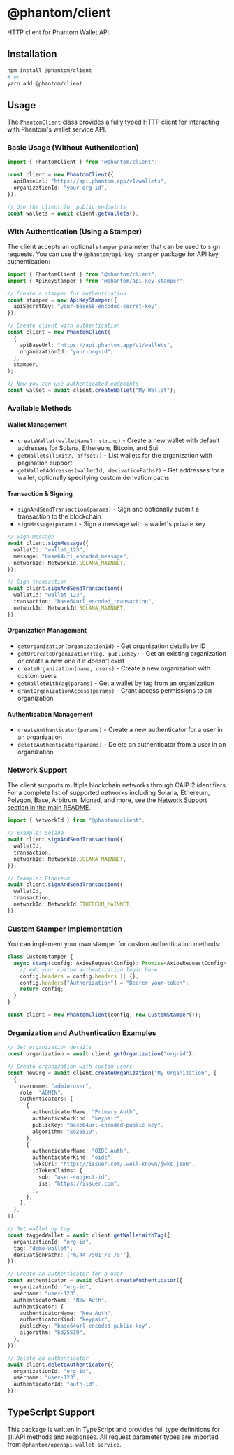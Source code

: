 # @phantom/client

HTTP client for Phantom Wallet API.

## Installation

```bash
npm install @phantom/client
# or
yarn add @phantom/client
```

## Usage

The `PhantomClient` class provides a fully typed HTTP client for interacting with Phantom's wallet service API.

### Basic Usage (Without Authentication)

```typescript
import { PhantomClient } from "@phantom/client";

const client = new PhantomClient({
  apiBaseUrl: "https://api.phantom.app/v1/wallets",
  organizationId: "your-org-id",
});

// Use the client for public endpoints
const wallets = await client.getWallets();
```

### With Authentication (Using a Stamper)

The client accepts an optional `stamper` parameter that can be used to sign requests. You can use the `@phantom/api-key-stamper` package for API key authentication:

```typescript
import { PhantomClient } from "@phantom/client";
import { ApiKeyStamper } from "@phantom/api-key-stamper";

// Create a stamper for authentication
const stamper = new ApiKeyStamper({
  apiSecretKey: "your-base58-encoded-secret-key",
});

// Create client with authentication
const client = new PhantomClient(
  {
    apiBaseUrl: "https://api.phantom.app/v1/wallets",
    organizationId: "your-org-id",
  },
  stamper,
);

// Now you can use authenticated endpoints
const wallet = await client.createWallet("My Wallet");
```

### Available Methods

#### Wallet Management

- `createWallet(walletName?: string)` - Create a new wallet with default addresses for Solana, Ethereum, Bitcoin, and Sui
- `getWallets(limit?, offset?)` - List wallets for the organization with pagination support
- `getWalletAddresses(walletId, derivationPaths?)` - Get addresses for a wallet, optionally specifying custom derivation paths

#### Transaction & Signing

- `signAndSendTransaction(params)` - Sign and optionally submit a transaction to the blockchain
- `signMessage(params)` - Sign a message with a wallet's private key

```typescript
// Sign message
await client.signMessage({
  walletId: "wallet_123",
  message: "base64url_encoded_message",
  networkId: NetworkId.SOLANA_MAINNET,
});

// Sign transaction
await client.signAndSendTransaction({
  walletId: "wallet_123",
  transaction: "base64url_encoded_transaction",
  networkId: NetworkId.SOLANA_MAINNET,
});
```

#### Organization Management

- `getOrganization(organizationId)` - Get organization details by ID
- `getOrCreateOrganization(tag, publicKey)` - Get an existing organization or create a new one if it doesn't exist
- `createOrganization(name, users)` - Create a new organization with custom users
- `getWalletWithTag(params)` - Get a wallet by tag from an organization
- `grantOrganizationAccess(params)` - Grant access permissions to an organization

#### Authentication Management

- `createAuthenticator(params)` - Create a new authenticator for a user in an organization
- `deleteAuthenticator(params)` - Delete an authenticator from a user in an organization

### Network Support

The client supports multiple blockchain networks through CAIP-2 identifiers. For a complete list of supported networks including Solana, Ethereum, Polygon, Base, Arbitrum, Monad, and more, see the [Network Support section in the main README](../../README.md#network-support).

```typescript
import { NetworkId } from "@phantom/client";

// Example: Solana
await client.signAndSendTransaction({
  walletId,
  transaction,
  networkId: NetworkId.SOLANA_MAINNET,
});

// Example: Ethereum
await client.signAndSendTransaction({
  walletId,
  transaction,
  networkId: NetworkId.ETHEREUM_MAINNET,
});
```

### Custom Stamper Implementation

You can implement your own stamper for custom authentication methods:

```typescript
class CustomStamper {
  async stamp(config: AxiosRequestConfig): Promise<AxiosRequestConfig> {
    // Add your custom authentication logic here
    config.headers = config.headers || {};
    config.headers["Authorization"] = "Bearer your-token";
    return config;
  }
}

const client = new PhantomClient(config, new CustomStamper());
```

### Organization and Authentication Examples

```typescript
// Get organization details
const organization = await client.getOrganization("org-id");

// Create organization with custom users
const newOrg = await client.createOrganization("My Organization", [
  {
    username: "admin-user",
    role: "ADMIN",
    authenticators: [
      {
        authenticatorName: "Primary Auth",
        authenticatorKind: "keypair",
        publicKey: "base64url-encoded-public-key",
        algorithm: "Ed25519",
      },
      {
        authenticatorName: "OIDC Auth",
        authenticatorKind: "oidc",
        jwksUrl: "https://issuer.com/.well-known/jwks.json",
        idTokenClaims: {
          sub: "user-subject-id",
          iss: "https://issuer.com",
        },
      },
    ],
  },
]);

// Get wallet by tag
const taggedWallet = await client.getWalletWithTag({
  organizationId: "org-id",
  tag: "demo-wallet",
  derivationPaths: ["m/44'/501'/0'/0'"],
});

// Create an authenticator for a user
const authenticator = await client.createAuthenticator({
  organizationId: "org-id",
  username: "user-123",
  authenticatorName: "New Auth",
  authenticator: {
    authenticatorName: "New Auth",
    authenticatorKind: "keypair",
    publicKey: "base64url-encoded-public-key",
    algorithm: "Ed25519",
  },
});

// Delete an authenticator
await client.deleteAuthenticator({
  organizationId: "org-id",
  username: "user-123",
  authenticatorId: "auth-id",
});
```

## TypeScript Support

This package is written in TypeScript and provides full type definitions for all API methods and responses. All request parameter types are imported from `@phantom/openapi-wallet-service`.
